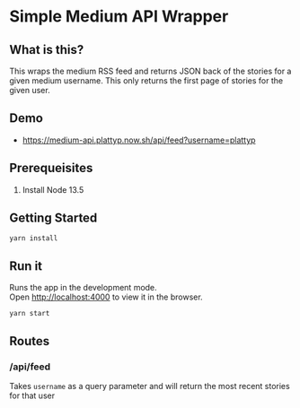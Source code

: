 # Simple Medium API Wrapper

## What is this?

This wraps the medium RSS feed and returns JSON back of the stories for a given medium username. This only returns the first page of stories for the given user.

## Demo

  - https://medium-api.plattyp.now.sh/api/feed?username=plattyp

## Prerequeisites

  1. Install Node 13.5

## Getting Started

    yarn install

## Run it

Runs the app in the development mode.<br>
Open [http://localhost:4000](http://localhost:4000) to view it in the browser.

    yarn start
    
## Routes

### /api/feed

Takes `username` as a query parameter and will return the most recent stories for that user
